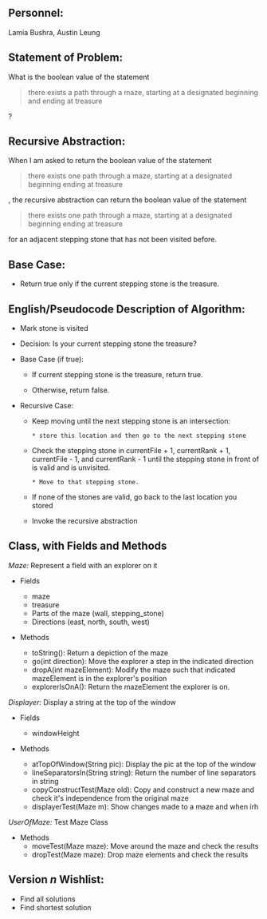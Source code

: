 ## Personnel: 
Lamia Bushra, Austin Leung

## Statement of Problem: 
What is the boolean value of the statement

>there exists a path through a maze, starting at a designated beginning and ending at treasure

?


## Recursive Abstraction: 
When I am asked to return the boolean value of the statement 

>there exists one path through a maze, starting at a designated beginning ending at treasure 

, the recursive abstraction can return the boolean value of the statement 

>there exists one path through a maze, starting at a designated beginning ending at treasure

for an adjacent stepping stone that has not been visited before.


## Base Case:
* Return true only if the current stepping stone is the treasure.

## English/Pseudocode Description of Algorithm:
* Mark stone is visited

* Decision: Is your current stepping stone the treasure?

* Base Case (if true): 

   * If current stepping stone is the treasure, return true.
   
   * Otherwise, return false.
   
* Recursive Case:
   * Keep moving until the next stepping stone is an intersection:
   
         * store this location and then go to the next stepping stone

   * Check the stepping stone in currentFile + 1, currentRank + 1, currentFile - 1, and currentRank - 1 until the stepping stone in front of is valid and is unvisited.
   
         * Move to that stepping stone.
         
   * If none of the stones are valid, go back to the last location you stored
   
   * Invoke the recursive abstraction


## Class, with Fields and Methods

*Maze:* 
Represent a field with an explorer on it
   * Fields
      * maze
      * treasure
      * Parts of the maze (wall, stepping_stone)
      * Directions (east, north, south, west)
   
   * Methods
      * toString(): Return a depiction of the maze
      * go(int direction): Move the explorer a step in the indicated direction
      * dropA(int mazeElement): Modify the maze such that indicated mazeElement is in the explorer's position
      * explorerIsOnA(): Return the mazeElement the explorer is on.
   
*Displayer:*
Display a string at the top of the window

   * Fields
      * windowHeight

   * Methods
      * atTopOfWindow(String pic): Display the pic at the top of the window
      * lineSeparatorsIn(String string): Return the number of line separators in string
      * copyConstructTest(Maze old): Copy and construct a new maze and check it's independence from the original maze
      * displayerTest(Maze m): Show changes made to a maze and when  irh

*UserOfMaze:*
Test Maze Class
   * Methods
      * moveTest(Maze maze): Move around the maze and check the results
      * dropTest(Maze maze): Drop maze elements and check the results
   
   
## Version *n* Wishlist:
* Find all solutions
* Find shortest solution


